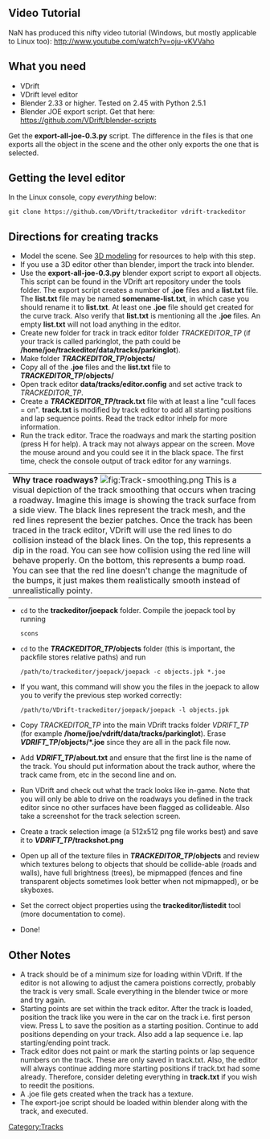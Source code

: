Video Tutorial
--------------

NaN has produced this nifty video tutorial (Windows, but mostly applicable to Linux too): <http://www.youtube.com/watch?v=oju-vKVVaho>

What you need
-------------

-   VDrift
-   VDrift level editor
-   Blender 2.33 or higher. Tested on 2.45 with Python 2.5.1
-   Blender JOE export script. Get that here: <https://github.com/VDrift/blender-scripts>

Get the **export-all-joe-0.3.py** script. The difference in the files is that one exports all the object in the scene and the other only exports the one that is selected.

Getting the level editor
------------------------

In the Linux console, copy *everything* below:

    git clone https://github.com/VDrift/trackeditor vdrift-trackeditor

Directions for creating tracks
------------------------------

-   Model the scene. See [3D modeling](3D_modeling.md) for resources to help with this step.
-   If you use a 3D editor other than blender, import the track into blender.
-   Use the **export-all-joe-0.3.py** blender export script to export all objects. This script can be found in the VDrift art repository under the tools folder. The export script creates a number of **.joe** files and a **list.txt** file. The **list.txt** file may be named **somename-list.txt**, in which case you should rename it to **list.txt**. At least one **.joe** file should get created for the curve track. Also verify that **list.txt** is mentioning all the **.joe** files. An empty **list.txt** will not load anything in the editor.
-   Create new folder for track in track editor folder *TRACKEDITOR\_TP* (if your track is called parkinglot, the path could be **/home/joe/trackeditor/data/tracks/parkinglot**).
-   Make folder ***TRACKEDITOR\_TP*/objects/**
-   Copy all of the **.joe** files and the **list.txt** file to ***TRACKEDITOR\_TP*/objects/**
-   Open track editor **data/tracks/editor.config** and set active track to *TRACKEDITOR\_TP*.
-   Create a ***TRACKEDITOR\_TP*/track.txt** file with at least a line "cull faces = on". **track.txt** is modified by track editor to add all starting positions and lap sequence points. Read the track editor inhelp for more information.
-   Run the track editor. Trace the roadways and mark the starting position (press H for help). A track may not always appear on the screen. Move the mouse around and you could see it in the black space. The first time, check the console output of track editor for any warnings.

|                                                                                                                                                                                                                                                                                                                                                                                                                                                                                                                                                                                                                                                                                                                                                                              |
|------------------------------------------------------------------------------------------------------------------------------------------------------------------------------------------------------------------------------------------------------------------------------------------------------------------------------------------------------------------------------------------------------------------------------------------------------------------------------------------------------------------------------------------------------------------------------------------------------------------------------------------------------------------------------------------------------------------------------------------------------------------------------|
| **Why trace roadways?** ![](Track-smoothing.png "fig:Track-smoothing.png") This is a visual depiction of the track smoothing that occurs when tracing a roadway. Imagine this image is showing the track surface from a side view. The black lines represent the track mesh, and the red lines represent the bezier patches. Once the track has been traced in the track editor, VDrift will use the red lines to do collision instead of the black lines. On the top, this represents a dip in the road. You can see how collision using the red line will behave properly. On the bottom, this represents a bump road. You can see that the red line doesn't change the magnitude of the bumps, it just makes them realistically smooth instead of unrealistically pointy. |

-   `cd` to the **trackeditor/joepack** folder. Compile the joepack tool by running

        scons

-   `cd` to the ***TRACKEDITOR\_TP*/objects** folder (this is important, the packfile stores relative paths) and run

        /path/to/trackeditor/joepack/joepack -c objects.jpk *.joe

-   If you want, this command will show you the files in the joepack to allow you to verify the previous step worked correctly:

        /path/to/VDrift-trackeditor/joepack/joepack -l objects.jpk

-   Copy *TRACKEDITOR\_TP* into the main VDrift tracks folder *VDRIFT\_TP* (for example **/home/joe/vdrift/data/tracks/parkinglot**). Erase ***VDRIFT\_TP*/objects/\*.joe** since they are all in the pack file now.
-   Add ***VDRIFT\_TP*/about.txt** and ensure that the first line is the name of the track. You should put information about the track author, where the track came from, etc in the second line and on.
-   Run VDrift and check out what the track looks like in-game. Note that you will only be able to drive on the roadways you defined in the track editor since no other surfaces have been flagged as collideable. Also take a screenshot for the track selection screen.
-   Create a track selection image (a 512x512 png file works best) and save it to ***VDRIFT\_TP*/trackshot.png**
-   Open up all of the texture files in ***TRACKEDITOR\_TP*/objects** and review which textures belong to objects that should be collide-able (roads and walls), have full brightness (trees), be mipmapped (fences and fine transparent objects sometimes look better when not mipmapped), or be skyboxes.
-   Set the correct object properties using the **trackeditor/listedit** tool (more documentation to come).
-   Done!

Other Notes
-----------

-   A track should be of a minimum size for loading within VDrift. If the editor is not allowing to adjust the camera poistions correctly, probably the track is very small. Scale everything in the blender twice or more and try again.
-   Starting points are set within the track editor. After the track is loaded, position the track like you were in the car on the track i.e. first person view. Press L to save the position as a starting position. Continue to add positions depending on your track. Also add a lap sequence i.e. lap starting/ending point track.
-   Track editor does not paint or mark the starting points or lap sequence numbers on the track. These are only saved in track.txt. Also, the editor will always continue adding more starting positions if track.txt had some already. Therefore, consider deleting everything in **track.txt** if you wish to reedit the positions.
-   A .joe file gets created when the track has a texture.
-   The export-joe script should be loaded within blender along with the track, and executed.

<Category:Tracks>

